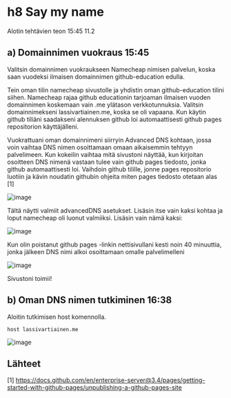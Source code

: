 # h8 Say my name

Alotin tehtävien teon 15:45 11.2

## a) Domainnimen vuokraus 15:45

Valitsin domainnimen vuokraukseen Namecheap nimisen palvelun, koska saan vuodeksi ilmaisen domainnimen github-education edulla.

Tein oman tilin namecheap sivustolle ja yhdistin oman github-education tilini siihen. Namecheap rajaa github educationin tarjoaman ilmaisen vuoden domainnimen koskemaan vain
.me ylätason verkkotunnuksia. Valitsin domainnimekseni lassivartiainen.me, koska se oli vapaana. Kun käytin github tiliäni saadakseni alennuksen github loi automaattisesti github pages repositorion käyttäjälleni.

Vuokrattuani oman domainnimeni siirryin Advanced DNS kohtaan, jossa voin vaihtaa DNS nimen osoittamaan omaan aikaisemmin tehtyyn palvelimeen. Kun kokeilin vaihtaa mitä 
sivustoni näyttää, kun kirjoitan osoitteen DNS nimenä vastaan tulee vain github pages tiedosto, jonka github automaattisesti loi. Vaihdoin github tilille, jonne pages repositorio luotiin ja kävin noudatin githubin ohjeita miten pages tiedosto otetaan alas [1]

![image](https://user-images.githubusercontent.com/112076377/218263329-f405e106-5bbe-4271-b66a-e25ec06783a4.png)


Tältä näytti valmiit advancedDNS asetukset. Lisäsin itse vain kaksi kohtaa ja loput namecheap oli luonut valmiiksi. Lisäsin vain nämä kaksi: 

![image](https://user-images.githubusercontent.com/112076377/218263364-4b5656f0-2291-4c9a-a31b-a66ae942b622.png)

 Kun olin poistanut github pages -linkin nettisivullani kesti noin 40 minuuttia, jonka jälkeen DNS nimi alkoi osoittamaan omalle palvelimelleni

![image](https://user-images.githubusercontent.com/112076377/218263473-20a59f64-87d1-465d-8104-cd36aec22ea4.png)

Sivustoni toimii!

## b) Oman DNS nimen tutkiminen 16:38

Aloitin tutkimisen host komennolla.

    host lassivartiainen.me

![image](https://user-images.githubusercontent.com/112076377/218264087-0fb1366f-ab60-4352-928b-763eb05844c7.png)





## Lähteet

[1] https://docs.github.com/en/enterprise-server@3.4/pages/getting-started-with-github-pages/unpublishing-a-github-pages-site
